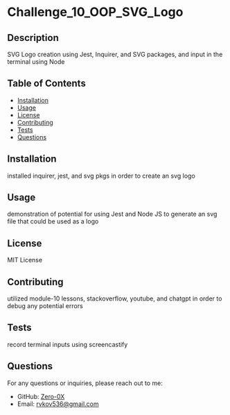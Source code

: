 # Challenge_10_OOP_SVG_Logo

## Description
  SVG Logo creation using Jest, Inquirer, and SVG packages, and input in the terminal using Node 
  
## Table of Contents
- [Installation](#installation)
- [Usage](#usage)
- [License](#license)
- [Contributing](#contributing)
- [Tests](#tests)
- [Questions](#questions)
  
## Installation
installed inquirer, jest, and svg pkgs in order to create an svg logo
  
## Usage
demonstration of potential for using Jest and Node JS to generate an svg file that could be used as a logo
  
## License
MIT License
  
## Contributing
utilized module-10 lessons, stackoverflow, youtube, and chatgpt in order to debug any potential errors
  
## Tests
record terminal inputs using screencastify
  
## Questions
For any questions or inquiries, please reach out to me:
- GitHub: [Zero-0X](https://github.com/Zero-0X)
- Email: [rvkov536@gmail.com](mailto:rvkov536@gmail.com)